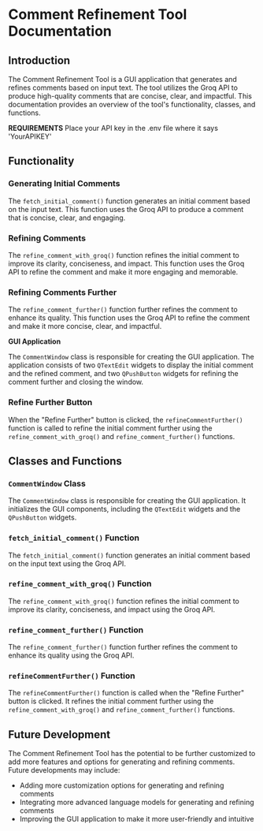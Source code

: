 **Comment Refinement Tool Documentation**
=====================================

Introduction
------------

The Comment Refinement Tool is a GUI application that generates and refines comments based on input text. The tool utilizes the Groq API to produce high-quality comments that are concise, clear, and impactful. This documentation provides an overview of the tool's functionality, classes, and functions.

**REQUIREMENTS**
Place your API key in the .env file where it says 'YourAPIKEY'

Functionality
-------------

### Generating Initial Comments

The `fetch_initial_comment()` function generates an initial comment based on the input text. This function uses the Groq API to produce a comment that is concise, clear, and engaging.

### Refining Comments

The `refine_comment_with_groq()` function refines the initial comment to improve its clarity, conciseness, and impact. This function uses the Groq API to refine the comment and make it more engaging and memorable.

### Refining Comments Further

The `refine_comment_further()` function further refines the comment to enhance its quality. This function uses the Groq API to refine the comment and make it more concise, clear, and impactful.

**GUI Application**

The `CommentWindow` class is responsible for creating the GUI application. The application consists of two `QTextEdit` widgets to display the initial comment and the refined comment, and two `QPushButton` widgets for refining the comment further and closing the window.

### Refine Further Button

When the "Refine Further" button is clicked, the `refineCommentFurther()` function is called to refine the initial comment further using the `refine_comment_with_groq()` and `refine_comment_further()` functions.

Classes and Functions
--------------------

### `CommentWindow` Class

The `CommentWindow` class is responsible for creating the GUI application. It initializes the GUI components, including the `QTextEdit` widgets and the `QPushButton` widgets.

### `fetch_initial_comment()` Function

The `fetch_initial_comment()` function generates an initial comment based on the input text using the Groq API.

### `refine_comment_with_groq()` Function

The `refine_comment_with_groq()` function refines the initial comment to improve its clarity, conciseness, and impact using the Groq API.

### `refine_comment_further()` Function

The `refine_comment_further()` function further refines the comment to enhance its quality using the Groq API.

### `refineCommentFurther()` Function

The `refineCommentFurther()` function is called when the "Refine Further" button is clicked. It refines the initial comment further using the `refine_comment_with_groq()` and `refine_comment_further()` functions.

Future Development
-----------------

The Comment Refinement Tool has the potential to be further customized to add more features and options for generating and refining comments. Future developments may include:

* Adding more customization options for generating and refining comments
* Integrating more advanced language models for generating and refining comments
* Improving the GUI application to make it more user-friendly and intuitive

